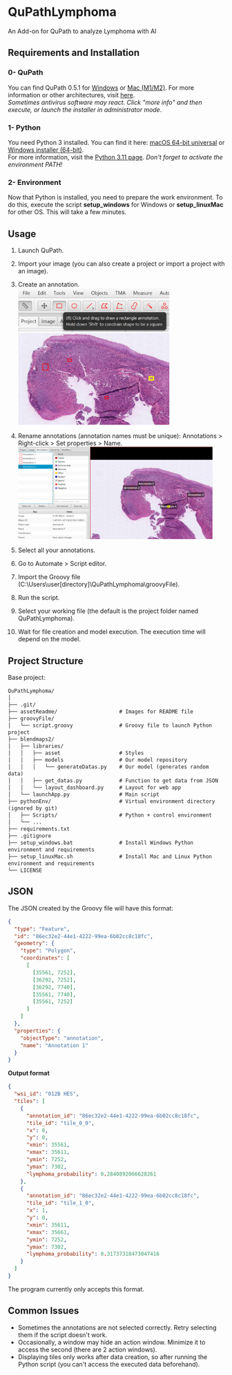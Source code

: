 # QuPathLymphoma
An Add-on for QuPath to analyze Lymphoma with AI

## Requirements and Installation

### 0- QuPath
You can find QuPath 0.5.1 for [Windows](https://github.com/qupath/qupath/releases/download/v0.5.1/QuPath-v0.5.1-Windows.msi) or [Mac (M1/M2)](https://github.com/qupath/qupath/releases/download/v0.5.1/QuPath-v0.5.1-Mac-x64.pkg). For more information or other architectures, visit [here](https://qupath.github.io/).  
*Sometimes antivirus software may react. Click "more info" and then execute, or launch the installer in administrator mode.*

### 1- Python
You need Python 3 installed. You can find it here: [macOS 64-bit universal](https://www.python.org/ftp/python/3.11.3/python-3.11.3-macos11.pkg) or [Windows installer (64-bit)](https://www.python.org/ftp/python/3.11.3/python-3.11.3-amd64.exe).  
For more information, visit the [Python 3.11 page](https://www.python.org/downloads/release/python-3113/). *Don't forget to activate the environment PATH!*

### 2- Environment
Now that Python is installed, you need to prepare the work environment. To do this, execute the script **setup_windows** for Windows or **setup_linuxMac** for other OS. This will take a few minutes.

## Usage
1. Launch QuPath.
2. Import your image (you can also create a project or import a project with an image).
3. Create an annotation.   
   <img src="assetReadme/imageAnnotationMenu.png" alt="Image annotation menu" width="350"/>  
   <img src="assetReadme/imageAnnotation.png" alt="Image annotation in picture" width="350"/>

4. Rename annotations (annotation names must be unique): Annotations > Right-click > Set properties > Name.  
   <img src="assetReadme/renameAnnotation.png" alt="Rename annotation" width="450"/>

5. Select all your annotations.
6. Go to Automate > Script editor.
7. Import the Groovy file (C:\Users\user\[directory]\QuPathLymphoma\groovyFile).
8. Run the script.
9. Select your working file (the default is the project folder named QuPathLymphoma).
10. Wait for file creation and model execution. The execution time will depend on the model.

## Project Structure
Base project:
```
QuPathLymphoma/
│
├── .git/
├── assetReadme/                    # Images for README file             
├── groovyFile/             
│   └── script.groovy               # Groovy file to launch Python project
├── blendmaps2/
│   ├── libraries/
│   │   ├── asset                   # Styles
│   │   ├── models                  # Our model repository
│   │   │   └── generateDatas.py    # Our model (generates random data)
│   │   ├── get_datas.py            # Function to get data from JSON
│   │   └── layout_dashboard.py     # Layout for web app
│   └── launchApp.py                # Main script
├── pythonEnv/                      # Virtual environment directory (ignored by git)                
│   ├── Scripts/                    # Python + control environment
│   └── ...
├── requirements.txt                
├── .gitignore                      
├── setup_windows.bat               # Install Windows Python environment and requirements
├── setup_linuxMac.sh               # Install Mac and Linux Python environment and requirements
└── LICENSE
```

## JSON
The JSON created by the Groovy file will have this format:
```json
{
  "type": "Feature",
  "id": "86ec32e2-44e1-4222-99ea-6b02cc8c18fc",
  "geometry": {
    "type": "Polygon",
    "coordinates": [
      [
        [35561, 7252],
        [36292, 7252],
        [36292, 7740],
        [35561, 7740],
        [35561, 7252]
      ]
    ]
  },
  "properties": {
    "objectType": "annotation",
    "name": "Annotation 1"
  }
}
```

**Output format**
```json
{
  "wsi_id": "012B HES",
  "tiles": [
    {
      "annotation_id": "86ec32e2-44e1-4222-99ea-6b02cc8c18fc",
      "tile_id": "tile_0_0",
      "x": 0,
      "y": 0,
      "xmin": 35561,
      "xmax": 35611,
      "ymin": 7252,
      "ymax": 7302,
      "lymphoma_probability": 0.2840892066628261
    },
    {
      "annotation_id": "86ec32e2-44e1-4222-99ea-6b02cc8c18fc",
      "tile_id": "tile_1_0",
      "x": 1,
      "y": 0,
      "xmin": 35611,
      "xmax": 35661,
      "ymin": 7252,
      "ymax": 7302,
      "lymphoma_probability": 0.31737318473047416
    }
  ]
}
```

The program currently only accepts this format.

## Common Issues
- Sometimes the annotations are not selected correctly. Retry selecting them if the script doesn't work.
- Occasionally, a window may hide an action window. Minimize it to access the second (there are 2 action windows).
- Displaying tiles only works after data creation, so after running the Python script (you can't access the executed data beforehand).